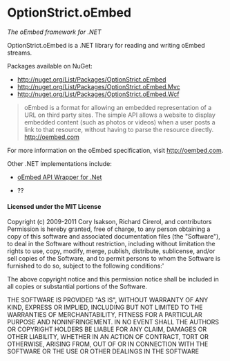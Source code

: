 # OptionStrict.oEmbed 
_The oEmbed framework for .NET_

OptionStrict.oEmbed is a .NET library for reading and writing oEmbed streams.

Packages available on NuGet: 

* http://nuget.org/List/Packages/OptionStrict.oEmbed
* http://nuget.org/List/Packages/OptionStrict.oEmbed.Mvc
* http://nuget.org/List/Packages/OptionStrict.oEmbed.Wcf

>oEmbed is a format for allowing an embedded representation of a URL on third party sites. The simple API allows a website to display embedded content (such as photos or videos) when a user posts a link to that resource, without having to parse the resource directly.
>http://oembed.com

For more information on the oEmbed specification, visit http://oembed.com.

Other .NET implementations include:

* [oEmbed API Wrapper for .Net](http://oembed.codeplex.com/)

* ??


#### Licensed under the MIT License 
Copyright (c) 2009-2011 Cory Isakson, Richard Cirerol, and contributors
Permission is hereby granted, free of charge, to any person obtaining a copy of this software and associated documentation files (the "Software"), to deal in the Software without restriction, including without limitation the rights to use, copy, modify, merge, publish, distribute, sublicense, and/or sell copies of the Software, and to permit persons to whom the Software is furnished to do so, subject to the following conditions:'

The above copyright notice and this permission notice shall be included in all copies or substantial portions of the Software.

THE SOFTWARE IS PROVIDED "AS IS", WITHOUT WARRANTY OF ANY KIND, EXPRESS OR IMPLIED, INCLUDING BUT NOT LIMITED TO THE WARRANTIES OF MERCHANTABILITY, FITNESS FOR A PARTICULAR PURPOSE AND NONINFRINGEMENT. IN NO EVENT SHALL THE AUTHORS OR COPYRIGHT HOLDERS BE LIABLE FOR ANY CLAIM, DAMAGES OR OTHER LIABILITY, WHETHER IN AN ACTION OF CONTRACT, TORT OR OTHERWISE, ARISING FROM, OUT OF OR IN CONNECTION WITH THE SOFTWARE OR THE USE OR OTHER DEALINGS IN THE SOFTWARE

